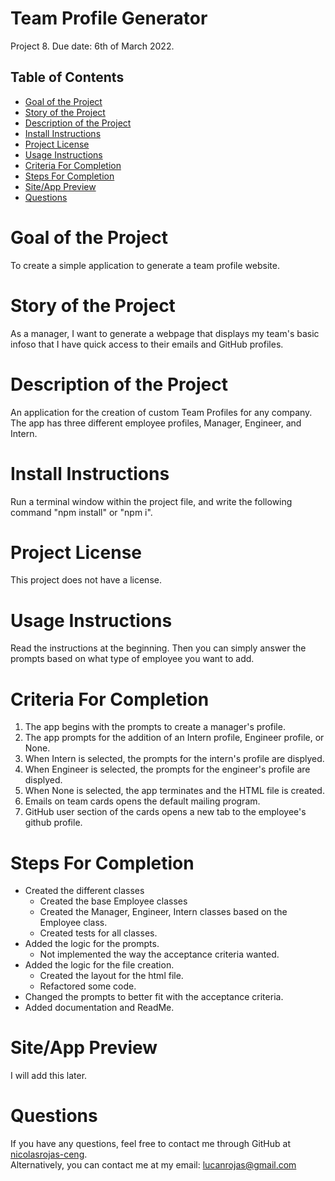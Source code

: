 
# Team Profile Generator
Project 8. Due date: 6th of March 2022.
## Table of Contents

* [Goal of the Project](#Goal)
* [Story of the Project](#Story)
* [Description of the Project](#Description)
* [Install Instructions](#Installation)
* [Project License](#License)
* [Usage Instructions](#Usage)
* [Criteria For Completion](#Criteria)
* [Steps For Completion](#Completion)
* [Site/App Preview](#Preview)
* [Questions](#Questions)


# <a name="Goal"> Goal of the Project </a>
To create a simple application to generate a team profile website.
# <a name="Story"> Story of the Project </a>
As a manager, I want to generate a webpage that displays my team's basic infoso that I have quick access to their emails and GitHub profiles.
# <a name="Description"> Description of the Project </a>
An application for the creation of custom Team Profiles for any company. The app has three different employee profiles, Manager, Engineer, and Intern.
# <a name="Installation"> Install Instructions </a>
Run a terminal window within the project file, and write the following command "npm install" or "npm i".
# <a name="License"> Project License </a>
This project does not have a license.
# <a name="Usage"> Usage Instructions </a>
Read the instructions at the beginning. Then you can simply answer the prompts based on what type of employee you want to add.
# <a name="Criteria"> Criteria For Completion </a>
1. The app begins with the prompts to create a manager's profile.
2. The app prompts for the addition of an Intern profile, Engineer profile, or None.
3. When Intern is selected, the prompts for the intern's profile are displyed.
4. When Engineer is selected, the prompts for the engineer's profile are displyed.
5. When None is selected, the app terminates and the HTML file is created.
6. Emails on team cards opens the default mailing program.
7. GitHub user section of the cards opens a new tab to the employee's github profile.
# <a name="Completion"> Steps For Completion </a>
- Created the different classes
   - Created the base Employee classes
   - Created the Manager, Engineer, Intern classes based on the Employee class.
   - Created tests for all classes.
- Added the logic for the prompts.
   - Not implemented the way the acceptance criteria wanted.
- Added the logic for the file creation.
   - Created the layout for the html file.
   - Refactored some code.
- Changed the prompts to better fit with the acceptance criteria.
- Added documentation and ReadMe.
# <a name="Preview"> Site/App Preview </a>
I will add this later.
# <a name="Questions"> Questions </a>
  If you have any questions, feel free to contact me through GitHub at
  [nicolasrojas-ceng](https://github.com/nicolasrojas-ceng). <br>
  Alternatively, you can contact me at my email: [lucanrojas@gmail.com](mailto:lucanrojas@gmail.com)